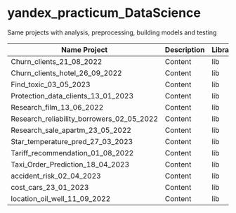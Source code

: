 # yandex_practicum_DataScience
Same projects with analysis, preprocessing, building models and testing


| Name Project  | Description   | Libraries   |
| ------------- | ------------- | ------------- |
| Churn_clients_21_08_2022   | Content   | lib   |
| Churn_clients_hotel_26_09_2022   | Content   | lib   |
| Find_toxic_03_05_2023   | Content   | lib   |
| Protection_data_clients_13_01_2023   | Content   | lib   |
| Research_film_13_06_2022   | Content   | lib   |
| Research_reliability_borrowers_02_05_2022   | Content   | lib   |
| Research_sale_apartm_23_05_2022   | Content   | lib   |
| Star_temperature_pred_27_03_2023   | Content   | lib   |
| Tariff_recommendation_01_08_2022   | Content   | lib   |
| Taxi_Order_Prediction_18_04_2023   | Content   | lib   |
| accident_risk_02_04_2023   | Content   | lib   |
| cost_cars_23_01_2023   | Content   | lib   |
| location_oil_well_11_09_2022   | Content   | lib   |
